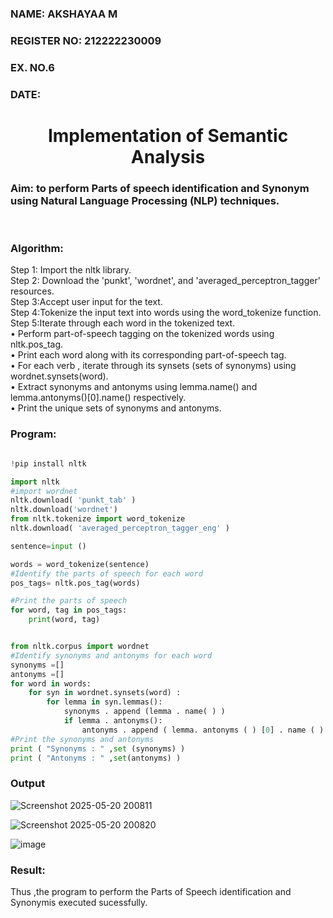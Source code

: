 <H3>NAME: AKSHAYAA M</H3>
<H3>REGISTER NO: 212222230009</H3>
<H3>EX. NO.6</H3>
<H3>DATE:</H3>
<H1 ALIGN =CENTER>Implementation of Semantic Analysis</H1>
<H3>Aim: to perform Parts of speech identification and Synonym using Natural Language Processing (NLP) techniques. </H3> 
 <BR>
<h3>Algorithm:</h3>
Step 1: Import the nltk library.<br>
Step 2: Download the 'punkt', 'wordnet', and 'averaged_perceptron_tagger' resources.<br>
Step 3:Accept user input for the text.<br>
Step 4:Tokenize the input text into words using the word_tokenize function.<br>
Step 5:Iterate through each word in the tokenized text.<br>
•	Perform part-of-speech tagging on the tokenized words using nltk.pos_tag.<br>
•	Print each word along with its corresponding part-of-speech tag.<br>
•	For each verb , iterate through its synsets (sets of synonyms) using wordnet.synsets(word).<br>
•	Extract synonyms and antonyms using lemma.name() and lemma.antonyms()[0].name() respectively.<br>
•	Print the unique sets of synonyms and antonyms.
<H3>Program:</H3>

```python

!pip install nltk

import nltk
#import wordnet
nltk.download( 'punkt_tab' )
nltk.download('wordnet')
from nltk.tokenize import word_tokenize
nltk.download( 'averaged_perceptron_tagger_eng' )

sentence=input ()

words = word_tokenize(sentence)
#Identify the parts of speech for each word
pos_tags= nltk.pos_tag(words)

#Print the parts of speech
for word, tag in pos_tags:
    print(word, tag)


from nltk.corpus import wordnet
#Identify synonyms and antonyms for each word
synonyms =[]
antonyms =[]
for word in words:
	for syn in wordnet.synsets(word) :
		for lemma in syn.lemmas():
			synonyms . append (lemma . name( ) )
			if lemma . antonyms():
				antonyms . append ( lemma. antonyms ( ) [0] . name ( ) )
#Print the synonyms and antonyms
print ( "Synonyms : " ,set (synonyms) )
print ( "Antonyms : " ,set(antonyms) )
```
<H3>Output</H3>

![Screenshot 2025-05-20 200811](https://github.com/user-attachments/assets/4ab67e18-5595-42dc-90d9-d66ec25f8a7a)

![Screenshot 2025-05-20 200820](https://github.com/user-attachments/assets/7ee049b5-961c-4cd3-8bdf-c4b7310c16a8)

![image](https://github.com/user-attachments/assets/739dee95-05b6-4765-be4d-4b83694b9d6b)

<H3>Result:</H3>
Thus ,the program to perform the Parts of Speech identification and Synonymis executed sucessfully.

